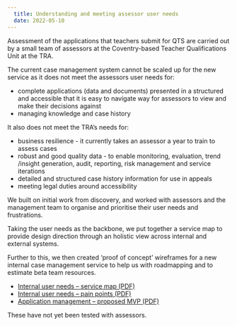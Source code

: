 ```yaml
---
  title: Understanding and meeting assessor user needs
  date: 2022-05-10
---
```


Assessment of the applications that teachers submit for QTS are carried out by a small team of assessors at the Coventry-based Teacher Qualifications Unit at the TRA.

The current case management system  cannot be scaled up for the new service as it does not meet the assessors user needs for:
- complete applications (data and documents) presented in a structured and accessible that it is easy to navigate way for assessors to view and make their decisions against
- managing knowledge and case history

It also does not meet the TRA’s needs for:
- business resilience -  it currently takes an assessor a year to train to assess cases
- robust and good quality data - to enable monitoring, evaluation, trend /insight generation, audit, reporting, risk management and service iterations
- detailed and structured case history information for use in appeals
- meeting legal duties around accessibility

We built on initial work from discovery, and worked with assessors and the management team to organise and prioritise their user needs and frustrations.

Taking the user needs as the backbone, we put together a service map to provide design direction through an holistic view across internal and external systems.

Further to this, we then created ‘proof of concept’ wireframes for a new internal case management service to help us with roadmapping and to estimate beta team resources.

- [Internal user needs – service map (PDF)](https://drive.google.com/file/d/1TQuhbTF6SoR0L7nDBEXN8dDGNUsdt32_/view?usp=sharing)
- [Internal user needs – pain points (PDF)](https://drive.google.com/file/d/1qqZYYKAQdiKzqF1Y0IKIUHqO-y4KWnHW/view?usp=sharing)
- [Application management – proposed MVP (PDF)](https://drive.google.com/file/d/1aDArTRnsXP6SGiSnu59NlZQOSR3e7log/view?usp=sharing)

These have not yet been tested with assessors.
